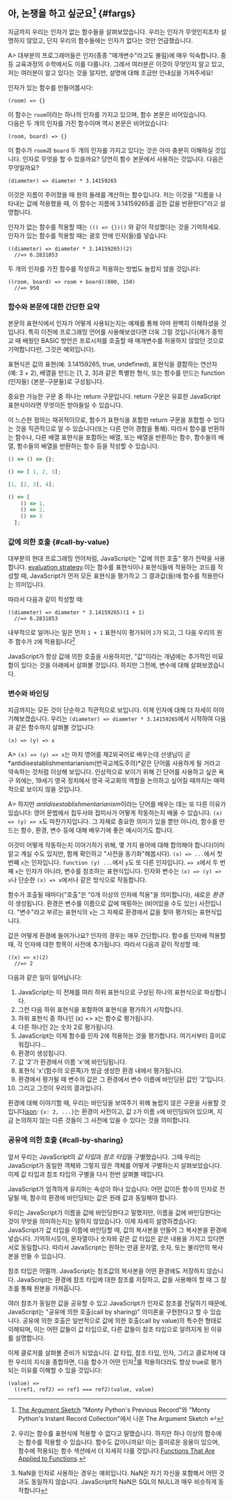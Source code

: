 ## 아, 논쟁을 하고 싶군요[^mp] {#fargs}

[^mp]: [The Argument Sketch](http://www.mindspring.com/~mfpatton/sketch.htm) "Monty Python's Previous Record"와 "Monty Python's Instant Record Collection"에서 나온 The Argument Sketch ↩

지금까지 우리는 인자가 없는 함수들을 살펴보았습니다. 우리는 인자가 무엇인지조차 설명하지 않았고, 단지 우리의 함수들에는 인자가 없다는 것만 언급했습니다.

A> 대부분의 프로그래머들은 인자(종종 "매개변수"라고도 불림)에 매우 익숙합니다. 중등 교육과정의 수학에서도 이를 다룹니다. 그래서 여러분은 이것이 무엇인지 알고 있고, 저는 여러분이 알고 있다는 것을 알지만, 설명에 대해 조금만 인내심을 가져주세요!

인자가 있는 함수를 만들어봅시다:

    (room) => {}

이 함수는 `room`이라는 하나의 인자를 가지고 있으며, 함수 본문은 비어있습니다.   
다음은 두 개의 인자를 가진 함수이며 역시 본문은 비어있습니다:

    (room, board) => {}

이 함수가 `room`과 `board` 두 개의 인자를 가지고 있다는 것은 아마 충분히 이해하실 것입니다. 인자로 무엇을 할 수 있을까요? 당연히 함수 본문에서 사용하는 것입니다. 다음은 무엇일까요?

    (diameter) => diameter * 3.14159265
    
이것은 지름이 주어졌을 때 원의 둘레를 계산하는 함수입니다. 저는 이것을 "지름을 나타내는 값에 적용했을 때, 이 함수는 지름에 3.14159265를 곱한 값을 반환한다"라고 설명합니다.

인자가 없는 함수를 적용할 때는 `(() => {})()` 와 같이 작성했다는 것을 기억하세요. 인자가 있는 함수를 적용할 때는 괄호 안에 인자(들)를 넣습니다:

    ((diameter) => diameter * 3.14159265)(2)
      //=> 6.2831853

두 개의 인자를 가진 함수를 작성하고 적용하는 방법도 놀랍지 않을 것입니다:

    ((room, board) => room + board)(800, 150)
      //=> 950

### 함수와 본문에 대한 간단한 요약

본문의 표현식에서 인자가 어떻게 사용되는지는 예제를 통해 아마 완벽히 이해하셨을 것입니다. 특히 이전에 프로그래밍 언어를 사용해보셨다면 더욱 그럴 것입니다(제가 중학교 때 배웠던 BASIC 방언은 프로시저를 호출할 때 매개변수를 허용하지 않았던 것으로 기억합니다만, 그것은 예외입니다).

표현식은 값의 표현(예: 3.14159265, true, undefined), 표현식을 결합하는 연산자(예: 3 + 2), 배열을 만드는 [1, 2, 3]과 같은 특별한 형식, 또는 함수를 만드는 function (인자들) {본문-구문들}로 구성됩니다.

중요한 가능한 구문 중 하나는 return 구문입니다. return 구문은 유효한 JavaScript 표현식이라면 무엇이든 받아들일 수 있습니다.

이 느슨한 정의는 재귀적이므로, 함수가 표현식을 포함한 return 구문을 포함할 수 있다는 것을 직관적으로 알 수 있습니다(또는 다른 언어 경험을 통해). 따라서 함수를 반환하는 함수나, 다른 배열 표현식을 포함하는 배열, 또는 배열을 반환하는 함수, 함수들의 배열, 함수들의 배열을 반환하는 함수 등을 작성할 수 있습니다.

```js
() => () => {};

() => [ 1, 2, 3];

[1, [2, 3], 4];

() => [
    () => 1,
    () => 2,
    () => 3
  ];
```

### 값에 의한 호출  {#call-by-value}

대부분의 현대 프로그래밍 언어처럼, JavaScript는 "값에 의한 호출" 평가 전략을 사용합니다. [evaluation strategy].이는 함수를 표현식이나 표현식들에 적용하는 코드를 작성할 때, JavaScript가 먼저 모든 표현식을 평가하고 그 결과값(들)에 함수를 적용한다는 의미입니다.

[evaluation strategy]: http://en.wikipedia.org/wiki/Evaluation_strategy

따라서 다음과 같이 작성할 때:

    ((diameter) => diameter * 3.14159265)(1 + 1)
      //=> 6.2831853

내부적으로 일어나는 일은 먼저 `1 + 1` 표현식이 평가되어 `2`가 되고, 그 다음 우리의 원주 함수가 `2`에 적용됩니다[^f2f]

[^f2f]: 우리는 함수를 표현식에 적용할 수 없다고 말했습니다. 하지만 하나 이상의 함수에는 함수를 적용할 수 있습니다. 함수도 값이니까요! 이는 흥미로운 응용이 있으며, 함수에 적용되는 함수 섹션에서 더 자세히 다룰 것입니다.[Functions That Are Applied to Functions](#consumers).

JavaScript가 항상 값에 의한 호출을 사용하지만, "값"이라는 개념에는 추가적인 미묘함이 있다는 것을 아래에서 살펴볼 것입니다. 하지만 그전에, 변수에 대해 살펴보겠습니다.

### 변수와 바인딩

지금까지는 모든 것이 단순하고 직관적으로 보입니다. 이제 인자에 대해 더 자세히 이야기해보겠습니다. 우리는 `(diameter) => diameter * 3.14159265`에서 시작하여 다음과 같은 함수까지 살펴볼 것입니다:

    (x) => (y) => x

A> `(x) => (y) => x`는 마치 영어를 제2외국어로 배우는데 선생님이 곧 *antidisestablishmentarianism(반국교제도주의)*같은 단어를 사용하게 될 거라고 약속하는 것처럼 이상해 보입니다. 인상적으로 보이기 위해 긴 단어를 사용하고 싶은 욕구 외에는, 19세기 영국 정치에서 영국 국교회의 역할을 논의하고 싶어질 때까지는 매력적으로 보이지 않을 것입니다.   

A> 하지만 *antidisestablishmentarianism*이라는 단어를 배우는 데는 또 다른 이유가 있습니다: 영어 문법에서 접두사와 접미사가 어떻게 작동하는지 배울 수 있습니다. `(x) => (y) => x`도 마찬가지입니다. 그 자체로 중요한 의미가 있을 뿐만 아니라, 함수를 만드는 함수, 환경, 변수 등에 대해 배우기에 좋은 예시이기도 합니다.   

이것이 어떻게 작동하는지 이야기하기 위해, 몇 가지 용어에 대해 합의해야 합니다(이미 알고 계실 수도 있지만, 함께 확인하고 "사전을 동기화"해봅시다). `(x) => ...`에서 첫 번째 `x`는 인자입니다. `function (y) ...`에서 `y`도 또 다른 인자입니다. `=> x`에서 두 번째 `x`는 인자가 아니라, 변수를 참조하는 표현식입니다. 인자와 변수는 `(x) => (y) => x`나 단순한 `(x) => x`에서나 같은 방식으로 작동합니다.

함수가 호출될 때마다("호출"은 "0개 이상의 인자에 적용"을 의미합니다), 새로운 *환경*이 생성됩니다. 환경은 변수를 이름으로 값에 매핑하는 (비어있을 수도 있는) 사전입니다. "변수"라고 부르는 표현식의 `x`는 그 자체로 환경에서 값을 찾아 평가되는 표현식입니다.


값은 어떻게 환경에 들어가나요? 인자의 경우는 매우 간단합니다. 함수를 인자에 적용할 때, 각 인자에 대한 항목이 사전에 추가됩니다. 따라서 다음과 같이 작성할 때:

    ((x) => x)(2)
      //=> 2

다음과 같은 일이 일어납니다:

1. JavaScript는 이 전체를 여러 하위 표현식으로 구성된 하나의 표현식으로 파싱합니다.
2. 그런 다음 하위 표현식을 포함하여 표현식을 평가하기 시작합니다.
3. 하위 표현식 중 하나인 (x) => x는 함수로 평가됩니다.
4. 다른 하나인 2는 숫자 2로 평가됩니다.
5. JavaScript는 이제 함수를 인자 2에 적용하는 것을 평가합니다. 여기서부터 흥미로워집니다...
6. 환경이 생성됩니다.
7. 값 '2'가 환경에서 이름 'x'에 바인딩됩니다.
8. 표현식 'x'(함수의 오른쪽)가 방금 생성한 환경 내에서 평가됩니다.
9. 환경에서 평가될 때 변수의 값은 그 환경에서 변수 이름에 바인딩된 값인 '2'입니다.
10. 그리고 그것이 우리의 결과입니다.

환경에 대해 이야기할 때, 우리는 바인딩을 보여주기 위해 놀랍지 않은 구문을 사용할 것입니다[json]: `{x: 2, ...}`는 환경이 사전이고, 값 `2`가 이름 `x`에 바인딩되어 있으며, 지금 논의하지 않는 다른 것들이 그 사전에 있을 수 있다는 것을 의미합니다.

[json]: http://json.org/

### 공유에 의한 호출 {#call-by-sharing}

앞서 우리는 JavaScript의 *값 타입*과 *참조 타입*을 구별했습니다. 그때 우리는 JavaScript가 동일한 객체와 그렇지 않은 객체를 어떻게 구별하는지 살펴보았습니다. 이제 값 타입과 참조 타입의 구별을 다시 한번 살펴볼 때입니다.

JavaScript가 엄격하게 유지하는 속성이 하나 있습니다: 어떤 값이든 함수의 인자로 전달될 때, 함수의 환경에 바인딩되는 값은 원래 값과 동일해야 합니다.

우리는 JavaScript가 이름을 값에 바인딩한다고 말했지만, 이름을 값에 바인딩한다는 것이 무엇을 의미하는지는 말하지 않았습니다. 이제 자세히 설명하겠습니다: JavaScript가 값 타입을 이름에 바인딩할 때, 값의 복사본을 만들어 그 복사본을 환경에 넣습니다. 기억하시듯이, 문자열이나 숫자와 같은 값 타입은 같은 내용을 가지고 있다면 서로 동일합니다. 따라서 JavaScript는 원하는 만큼 문자열, 숫자, 또는 불리언의 복사본을 만들 수 있습니다.

참조 타입은 어떨까. JavaScript는 참조값의 복사본을 어떤 환경에도 저장하지 않습니다. JavaScript는 환경에 참조 타입에 대한 참조를 저장하고, 값을 사용해야 할 때 그 참조를 통해 원본을 가져옵니다.

여러 참조가 동일한 값을 공유할 수 있고 JavaScript가 인자로 참조를 전달하기 때문에, JavaScript는 "공유에 의한 호출(call by sharing)" 의미론을 구현한다고 할 수 있습니다. 공유에 의한 호출은 일반적으로 값에 의한 호출(call by value)의 특수한 형태로 이해되며, 이는 어떤 값들이 값 타입으로, 다른 값들이 참조 타입으로 알려지게 된 이유를 설명합니다.

이제 클로저를 살펴볼 준비가 되었습니다. 값 타입, 참조 타입, 인자, 그리고 클로저에 대한 우리의 지식을 종합하면, 다음 함수가 어떤 인자[^NaNPedantry]를 적용하더라도 항상 true로 평가되는 이유를 이해할 수 있을 것입니다:


    (value) =>
      ((ref1, ref2) => ref1 === ref2)(value, value)

[^NaNPedantry]: NaN을 인자로 사용하는 경우는 예외입니다. NaN은 자기 자신을 포함해서 어떤 것과도 동일하지 않습니다. JavaScript의 NaN은 SQL의 NULL과 매우 비슷하게 동작합니다
